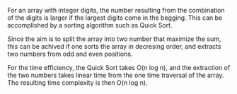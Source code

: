 

For an array with integer digits, the number resulting from the combination of the digits is larger if the largest digits come in the begging. This can be accomplished by a sorting algorithm such as Quick Sort.

Since the aim is to split the array into two number that maximize the sum, this can be achived if one sorts the array in decresing order, and extracts two numbers from odd and even positions.

For the time efficiency, the Quick Sort takes O(n log n), and the extraction of the two numbers takes linear time from the one time traversal of the array. The resulting time complexity is then O(n log n).